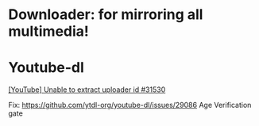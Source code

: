 # Downloader: for mirroring all multimedia!

# Youtube-dl
[[YouTube] Unable to extract uploader id #31530](https://github.com/ytdl-org/youtube-dl/issues/31530)

Fix: https://github.com/ytdl-org/youtube-dl/issues/29086 Age Verification gate

